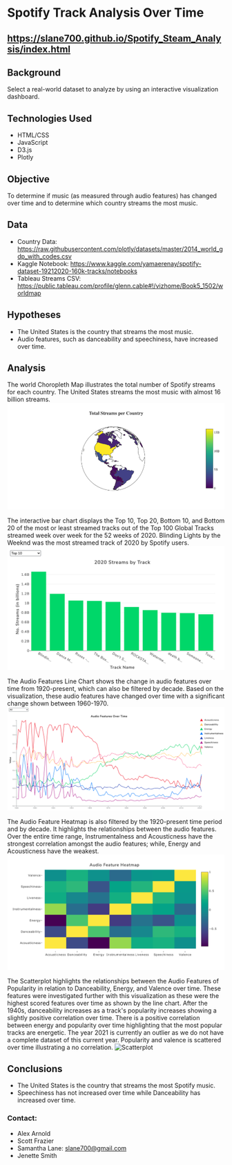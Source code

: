 # Spotify Track Analysis Over Time

## https://slane700.github.io/Spotify_Steam_Analysis/index.html

## Background
Select a real-world dataset to analyze by using an interactive visualization dashboard.

## Technologies Used
- HTML/CSS
- JavaScript
- D3.js
- Plotly

## Objective
To determine if music (as measured through audio features) has changed over time and to determine which country streams the most music.

## Data
- Country Data: https://raw.githubusercontent.com/plotly/datasets/master/2014_world_gdp_with_codes.csv
- Kaggle Notebook: https://www.kaggle.com/yamaerenay/spotify-dataset-19212020-160k-tracks/notebooks
- Tableau Streams CSV: https://public.tableau.com/profile/glenn.cable#!/vizhome/Book5_1502/worldmap

## Hypotheses
- The United States is the country that streams the most music.
- Audio features, such as danceability and speechiness, have increased over time.

## Analysis
The world Choropleth Map illustrates the total number of Spotify streams for each country. The United States streams the most music with almost 16 billion streams.
![Choropleth](static/images/choropleth.png)

The interactive bar chart displays the Top 10, Top 20, Bottom 10, and Bottom 20 of the most or least streamed tracks out of the Top 100 Global Tracks streamed week over week for the 52 weeks of 2020. Blinding Lights by the Weeknd was the most streamed track of 2020 by Spotify users.
![Bar-Chart](static/images/bar_chart.png)

The Audio Features Line Chart shows the change in audio features over time from 1920-present, which can also be filtered by decade. Based on the visualization, these audio features have changed over time with a significant change shown between 1960-1970.
![Line-Chart](static/images/line_chart.png)

The Audio Feature Heatmap is also filtered by the 1920-present time period and by decade. It highlights the relationships between the audio features. Over the entire time range, Instrumentalness and Acousticness have the strongest correlation amongst the audio features; while, Energy and Acousticness have the weakest.
![Heatmap](static/images/heatmap.png)

The Scatterplot highlights the relationships between the Audio Features of Popularity in relation to Danceability, Energy, and Valence over time. These features were investigated further with this visualization as these were the highest scored features over time as shown by the line chart. After the 1940s, danceability increases as a track's popularity increases showing a slightly positive correlation over time.  There is a positive correlation between energy and popularity over time highlighting that the most popular tracks are energetic. The year 2021 is currently an outlier as we do not have a complete dataset of this current year. Popularity and valence is scattered over time illustrating a no correlation.
![Scatterplot](/Users/samanthalane/Desktop/Spotify_Steam_Analysis/Spotify_Steam_Analysis/static/images/bubble.png)

## Conclusions
- The United States is the country that streams the most Spotify music.
- Speechiness has not increased over time while Danceability has increased over time.

### Contact:
* Alex Arnold
* Scott Frazier
* Samantha Lane: slane700@gmail.com
* Jenette Smith